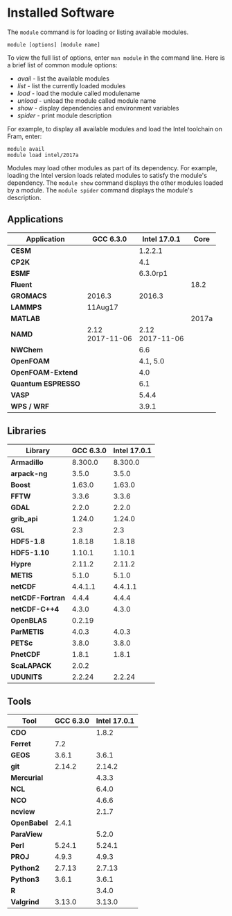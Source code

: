 # Installed Software

The `module` command is for loading or listing available modules.

```
module [options] [module name]
```

To view the full list of options, enter `man module` in the command line. Here is a brief list of common module options:

* _avail_ - list the available modules
* _list_ - list the currently loaded modules
* _load  <module name>_ - load the module called modulename
* _unload  <module name>_ - unload the module called module name
* _show <module name>_  - display dependencies and environment variables
* _spider <module name>_  - print module description

For example, to display all available modules and load the Intel toolchain on Fram, enter:

```
module avail
module load intel/2017a
```

Modules may load other modules as part of its dependency. For example, loading the Intel version loads related modules to satisfy the module's dependency.
The `module show` command displays the other modules loaded by a module. The `module spider` command displays the module's description.

## Applications

**Application**    | **GCC 6.3.0** | **Intel 17.0.1** | **Core**
---|---|---|---
**CESM**           |               | 1.2.2.1          |
**CP2K**           |               | 4.1              |
**ESMF**           |               | 6.3.0rp1         |
**Fluent**         |               |                  | 18.2
**GROMACS**        | 2016.3        | 2016.3           |
**LAMMPS**         | 11Aug17       |                  |
**MATLAB**         |               |                  | 2017a
**NAMD**           | 2.12 <br>2017-11-06 <br> | 2.12 <br>2017-11-06 <br> |
**NWChem**         |               | 6.6              |
**OpenFOAM**       |               | 4.1, 5.0         |
**OpenFOAM-Extend**|               | 4.0              |
**Quantum ESPRESSO**|               | 6.1              |
**VASP**           |               | 5.4.4            |
**WPS / WRF**      |               | 3.9.1            |

## Libraries

**Library**        | **GCC 6.3.0** | **Intel 17.0.1**
---|---|---
**Armadillo**      | 8.300.0       | 8.300.0
**arpack-ng**      | 3.5.0         | 3.5.0
**Boost**          | 1.63.0        | 1.63.0
**FFTW**           | 3.3.6         | 3.3.6
**GDAL**           | 2.2.0         | 2.2.0
**grib_api**       | 1.24.0        | 1.24.0
**GSL**            | 2.3           | 2.3
**HDF5-1.8**       | 1.8.18        | 1.8.18
**HDF5-1.10**      | 1.10.1        | 1.10.1
**Hypre**          | 2.11.2        | 2.11.2
**METIS**          | 5.1.0         | 5.1.0
**netCDF**         | 4.4.1.1       | 4.4.1.1
**netCDF-Fortran** | 4.4.4         | 4.4.4
**netCDF-C++4**    | 4.3.0         | 4.3.0
**OpenBLAS**       | 0.2.19        | 
**ParMETIS**       | 4.0.3         | 4.0.3
**PETSc**          | 3.8.0         | 3.8.0
**PnetCDF**        | 1.8.1         | 1.8.1
**ScaLAPACK**      | 2.0.2         |
**UDUNITS**        | 2.2.24        | 2.2.24


## Tools
**Tool**           | **GCC 6.3.0** | **Intel 17.0.1**
---|---|---
**CDO**            |               | 1.8.2
**Ferret**         | 7.2           |
**GEOS**           | 3.6.1         | 3.6.1
**git**            | 2.14.2        | 2.14.2
**Mercurial**      |               | 4.3.3
**NCL**            |               | 6.4.0
**NCO**            |               | 4.6.6
**ncview**         |               | 2.1.7
**OpenBabel**      | 2.4.1         |
**ParaView**       |               | 5.2.0
**Perl**           | 5.24.1        | 5.24.1
**PROJ**           | 4.9.3         | 4.9.3
**Python2**        | 2.7.13        | 2.7.13
**Python3**        | 3.6.1         | 3.6.1
**R**              |               | 3.4.0
**Valgrind**       | 3.13.0        | 3.13.0
